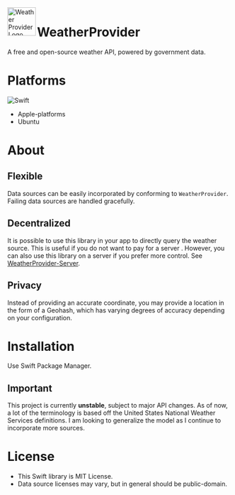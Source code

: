 <img src="https://user-images.githubusercontent.com/22162410/92952820-799c5300-f415-11ea-8874-2d1d616c8150.png" alt="Weather Provider Logo" align="left" width="64">

# WeatherProvider
A free and open-source weather API, powered by government data.

# Platforms
![Swift](https://github.com/WeatherProvider/WeatherProvider/workflows/Swift/badge.svg)
- Apple-platforms
- Ubuntu

# About
## Flexible
Data sources can be easily incorporated by conforming to `WeatherProvider`. Failing data sources are handled gracefully.

## Decentralized
It is possible to use this library in your app to directly query the weather source.
This is useful if you do not want to pay for a server . However, you can also use 
this library on a server if you prefer more control. See [WeatherProvider-Server](/WeatherProvider/WeatherProvider-Server).

## Privacy
Instead of providing an accurate coordinate, you may provide a location in the 
form of a Geohash, which has varying degrees of accuracy depending on your configuration.


# Installation
Use Swift Package Manager.

## Important
This project is currently **unstable**, subject to major API changes.
As of now, a lot of the terminology is based off the United States National Weather Services definitions.
I am looking to generalize the model as I continue to incorporate more sources.

# License
- This Swift library is MIT License.
- Data source licenses may vary, but in general should be public-domain.
